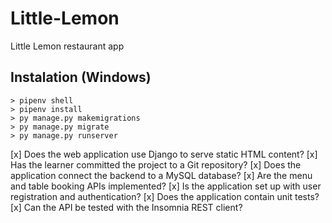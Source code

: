 # Little-Lemon
Little Lemon restaurant app 


## Instalation (Windows)
```
> pipenv shell
> pipenv install
> py manage.py makemigrations
> py manage.py migrate
> py manage.py runserver
```


[x] Does the web application use Django to serve static HTML content?
[x] Has the learner committed the project to a Git repository?
[x] Does the application connect the backend to a MySQL database?
[x] Are the menu and table booking APIs implemented?
[x] Is the application set up with user registration and authentication?
[x] Does the application contain unit tests?
[x] Can the API be tested with the Insomnia REST client?
